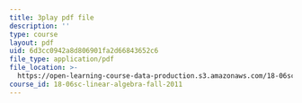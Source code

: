 ```yaml
---
title: 3play pdf file
description: ''
type: course
layout: pdf
uid: 6d3cc0942a8d806901fa2d66843652c6
file_type: application/pdf
file_location: >-
  https://open-learning-course-data-production.s3.amazonaws.com/18-06sc-linear-algebra-fall-2011/6d3cc0942a8d806901fa2d66843652c6_TX_vooSnhm8.pdf
course_id: 18-06sc-linear-algebra-fall-2011
---
```

